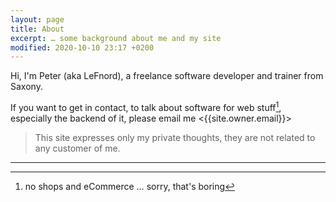 ```yaml
---
layout: page
title: About
excerpt: … some background about me and my site
modified: 2020-10-10 23:17 +0200
---
```


Hi, I'm Peter (aka LeFnord), a freelance software developer and trainer from Saxony.

If you want to get in contact, to talk about software for web stuff[^1],  
especially the backend of it, please email me <{{site.owner.email}}>

> This site expresses only my private thoughts, they are not related to any customer of me.

---
[^1]: no shops and eCommerce … sorry, that's boring
